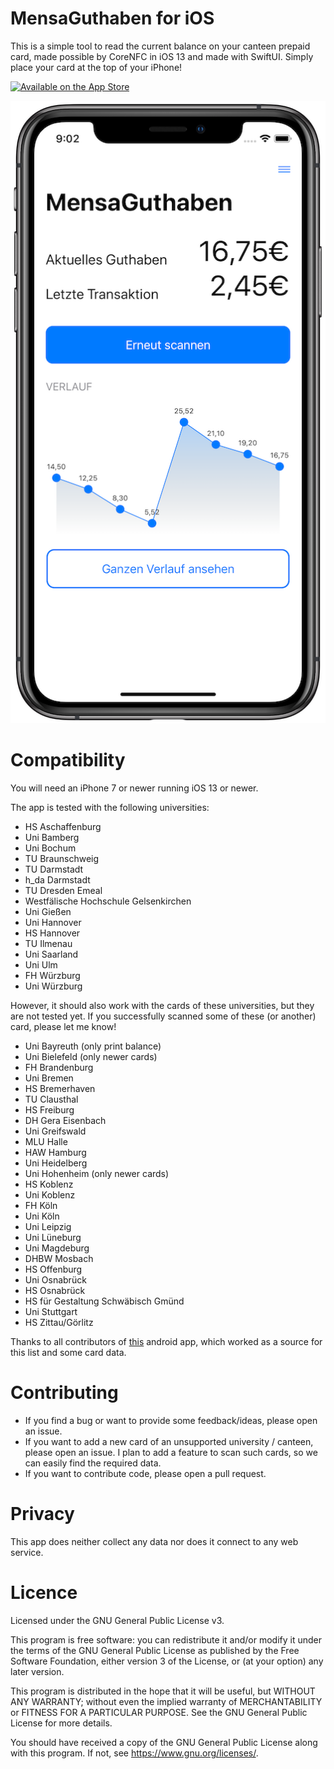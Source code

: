 # MensaGuthaben for iOS
This is a simple tool to read the current balance on your canteen prepaid card, made possible by CoreNFC in iOS 13 and made with SwiftUI. Simply place your card at the top of your iPhone!

[![Available on the App Store](http://cl.ly/WouG/Download_on_the_App_Store_Badge_DE-DE_135x40.svg)](https://apps.apple.com/de/app/mensaguthaben/id1479619088)

![MensaGuthaben on iPhone X](https://github.com/TheJKM/MensaGuthaben-iOS/raw/master/preview.png)

# Compatibility
You will need an iPhone 7 or newer running iOS 13 or newer.

The app is tested with the following universities:
- HS Aschaffenburg
- Uni Bamberg
- Uni Bochum
- TU Braunschweig
- TU Darmstadt
- h_da Darmstadt
- TU Dresden Emeal
- Westfälische Hochschule Gelsenkirchen
- Uni Gießen
- Uni Hannover
- HS Hannover
- TU Ilmenau
- Uni Saarland
- Uni Ulm
- FH Würzburg
- Uni Würzburg

However, it should also work with the cards of these universities, but they are not tested yet. If you successfully scanned some of these (or another) card, please let me know!
- Uni Bayreuth (only print balance)
- Uni Bielefeld (only newer cards)
- FH Brandenburg
- Uni Bremen
- HS Bremerhaven
- TU Clausthal
- HS Freiburg
- DH Gera Eisenbach
- Uni Greifswald
- MLU Halle
- HAW Hamburg
- Uni Heidelberg
- Uni Hohenheim (only newer cards)
- HS Koblenz
- Uni Koblenz
- FH Köln
- Uni Köln
- Uni Leipzig
- Uni Lüneburg
- Uni Magdeburg
- DHBW Mosbach
- HS Offenburg
- Uni Osnabrück
- HS Osnabrück
- HS für Gestaltung Schwäbisch Gmünd
- Uni Stuttgart
- HS Zittau/Görlitz

Thanks to all contributors of [this](https://github.com/jakobwenzel/MensaGuthaben) android app, which worked as a source for this list and some card data.

# Contributing
- If you find a bug or want to provide some feedback/ideas, please open an issue.
- If you want to add a new card of an unsupported university / canteen, please open an issue. I plan to add a feature to scan such cards, so we can easily find the required data.
- If you want to contribute code, please open a pull request.

# Privacy
This app does neither collect any data nor does it connect to any web service.

# Licence
Licensed under the GNU General Public License v3.

This program is free software: you can redistribute it and/or modify
it under the terms of the GNU General Public License as published by
the Free Software Foundation, either version 3 of the License, or
(at your option) any later version.

This program is distributed in the hope that it will be useful,
but WITHOUT ANY WARRANTY; without even the implied warranty of
MERCHANTABILITY or FITNESS FOR A PARTICULAR PURPOSE.  See the
GNU General Public License for more details.

You should have received a copy of the GNU General Public License
along with this program.  If not, see <https://www.gnu.org/licenses/>.

